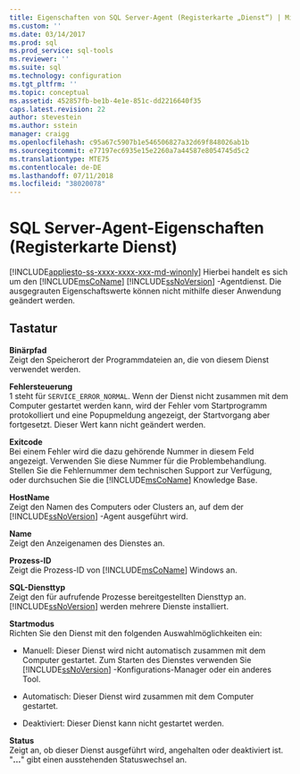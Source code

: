 ```yaml
---
title: Eigenschaften von SQL Server-Agent (Registerkarte „Dienst“) | Microsoft-Dokumentation
ms.custom: ''
ms.date: 03/14/2017
ms.prod: sql
ms.prod_service: sql-tools
ms.reviewer: ''
ms.suite: sql
ms.technology: configuration
ms.tgt_pltfrm: ''
ms.topic: conceptual
ms.assetid: 452857fb-be1b-4e1e-851c-dd2216640f35
caps.latest.revision: 22
author: stevestein
ms.author: sstein
manager: craigg
ms.openlocfilehash: c95a67c5907b1e546506827a32d69f848026ab1b
ms.sourcegitcommit: e77197ec6935e15e2260a7a44587e8054745d5c2
ms.translationtype: MTE75
ms.contentlocale: de-DE
ms.lasthandoff: 07/11/2018
ms.locfileid: "38020078"
---
```

# <a name="sql-server-agent-properties-service-tab"></a>SQL Server-Agent-Eigenschaften (Registerkarte Dienst)
[!INCLUDE[appliesto-ss-xxxx-xxxx-xxx-md-winonly](../../includes/appliesto-ss-xxxx-xxxx-xxx-md-winonly.md)]
  Hierbei handelt es sich um den [!INCLUDE[msCoName](../../includes/msconame-md.md)] [!INCLUDE[ssNoVersion](../../includes/ssnoversion-md.md)] -Agentdienst. Die ausgegrauten Eigenschaftswerte können nicht mithilfe dieser Anwendung geändert werden.  
  
## <a name="options"></a>Tastatur  
 **Binärpfad**  
 Zeigt den Speicherort der Programmdateien an, die von diesem Dienst verwendet werden.  
  
 **Fehlersteuerung**  
 1 steht für `SERVICE_ERROR_NORMAL`. Wenn der Dienst nicht zusammen mit dem Computer gestartet werden kann, wird der Fehler vom Startprogramm protokolliert und eine Popupmeldung angezeigt, der Startvorgang aber fortgesetzt. Dieser Wert kann nicht geändert werden.  
  
 **Exitcode**  
 Bei einem Fehler wird die dazu gehörende Nummer in diesem Feld angezeigt. Verwenden Sie diese Nummer für die Problembehandlung. Stellen Sie die Fehlernummer dem technischen Support zur Verfügung, oder durchsuchen Sie die [!INCLUDE[msCoName](../../includes/msconame-md.md)] Knowledge Base.  
  
 **HostName**  
 Zeigt den Namen des Computers oder Clusters an, auf dem der [!INCLUDE[ssNoVersion](../../includes/ssnoversion-md.md)] -Agent ausgeführt wird.  
  
 **Name**  
 Zeigt den Anzeigenamen des Dienstes an.  
  
 **Prozess-ID**  
 Zeigt die Prozess-ID von [!INCLUDE[msCoName](../../includes/msconame-md.md)] Windows an.  
  
 **SQL-Diensttyp**  
 Zeigt den für aufrufende Prozesse bereitgestellten Diensttyp an. [!INCLUDE[ssNoVersion](../../includes/ssnoversion-md.md)] werden mehrere Dienste installiert.  
  
 **Startmodus**  
 Richten Sie den Dienst mit den folgenden Auswahlmöglichkeiten ein:  
  
-   Manuell: Dieser Dienst wird nicht automatisch zusammen mit dem Computer gestartet. Zum Starten des Dienstes verwenden Sie [!INCLUDE[ssNoVersion](../../includes/ssnoversion-md.md)] -Konfigurations-Manager oder ein anderes Tool.  
  
-   Automatisch: Dieser Dienst wird zusammen mit dem Computer gestartet.  
  
-   Deaktiviert: Dieser Dienst kann nicht gestartet werden.  
  
 **Status**  
 Zeigt an, ob dieser Dienst ausgeführt wird, angehalten oder deaktiviert ist. "**…**" gibt einen ausstehenden Statuswechsel an.  
  
  
